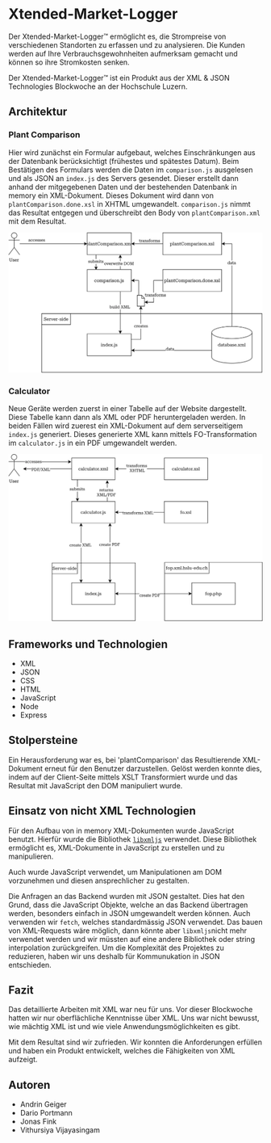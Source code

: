 # Xtended-Market-Logger

Der Xtended-Market-Logger&trade; ermöglicht es, die Strompreise von verschiedenen Standorten zu erfassen und zu analysieren. Die Kunden werden auf Ihre Verbrauchsgewohnheiten aufmerksam gemacht und können so ihre Stromkosten senken.

Der Xtended-Market-Logger&trade; ist ein Produkt aus der XML & JSON Technologies Blockwoche an der Hochschule Luzern.

## Architektur

### Plant Comparison

Hier wird zunächst ein Formular aufgebaut, welches Einschränkungen aus der Datenbank berücksichtigt (frühestes und spätestes Datum). Beim Bestätigen des Formulars werden die Daten im `comparison.js` ausgelesen und als JSON an `index.js` des Servers gesendet. Dieser erstellt dann anhand der mitgegebenen Daten und der bestehenden Datenbank in memory ein XML-Dokument. Dieses Dokument wird dann von `plantComparison.done.xsl` in XHTML umgewandelt. `comparison.js` nimmt das Resultat entgegen und überschreibt den Body von `plantComparison.xml` mit dem Resultat.

![alt text](./documentation/images/comparison.svg)

### Calculator

Neue Geräte werden zuerst in einer Tabelle auf der Website dargestellt. Diese Tabelle kann dann als XML oder PDF heruntergeladen werden. In beiden Fällen wird zuerest ein XML-Dokument auf dem serverseitigem `index.js` generiert. Dieses generierte XML kann mittels FO-Transformation im `calculator.js` in ein PDF umgewandelt werden.

![alt text](./documentation/images/calculator.svg)

## Frameworks und Technologien

- XML
- JSON
- CSS
- HTML
- JavaScript
- Node
- Express

## Stolpersteine

Ein Herausforderung war es, bei 'plantComparison' das Resultierende XML-Dokument erneut für den Benutzer darzustellen. Gelöst werden konnte dies, indem auf der Client-Seite mittels XSLT Transformiert wurde und das Resultat mit JavaScript den DOM manipuliert wurde.

## Einsatz von nicht XML Technologien

Für den Aufbau von in memory XML-Dokumenten wurde JavaScript benutzt. Hierfür wurde die Bibliothek [`libxmljs`](https://www.npmjs.com/package/libxmljs) verwendet. Diese Bibliothek ermöglicht es, XML-Dokumente in JavaScript zu erstellen und zu manipulieren.

Auch wurde JavaScript verwendet, um Manipulationen am DOM vorzunehmen und diesen ansprechlicher zu gestalten.

Die Anfragen an das Backend wurden mit JSON gestaltet. Dies hat den Grund, dass die JavaScript Objekte, welche an das Backend übertragen werden, besonders einfach in JSON umgewandelt werden können. Auch verwenden wir `fetch`, welches standardmässig JSON verwendet. Das bauen von XML-Requests wäre möglich, dann könnte aber `libxmljs`nicht mehr verwendet werden und wir müssten auf eine andere Bibliothek oder string interpolation zurückgreifen. Um die Komplexität des Projektes zu reduzieren, haben wir uns deshalb für Kommunukation in JSON entschieden.

## Fazit

Das detaillierte Arbeiten mit XML war neu für uns. Vor dieser Blockwoche hatten wir nur oberflächliche Kenntnisse über XML. Uns war nicht bewusst, wie mächtig XML ist und wie viele Anwendungsmöglichkeiten es gibt.

Mit dem Resultat sind wir zufrieden. Wir konnten die Anforderungen erfüllen und haben ein Produkt entwickelt, welches die Fähigkeiten von XML aufzeigt.

## Autoren

- Andrin Geiger
- Dario Portmann
- Jonas Fink
- Vithursiya Vijayasingam
